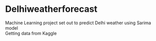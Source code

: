 # Delhiweatherforecast
Machine Learning project set out to predict Delhi weather using Sarima model 
<br />
Getting data from Kaggle

